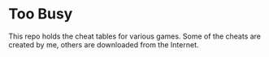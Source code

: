 # Too Busy

This repo holds the cheat tables for various games. Some of the cheats are created by me, others are downloaded from the Internet.